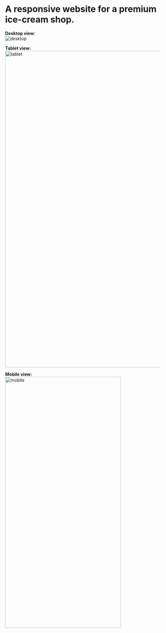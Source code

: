 # A responsive website for a premium ice-cream shop.

<b>Desktop view:</b>
<br>
<img src="https://github.com/txinz97/Coursera_HTML-CSS-and-Javascript-for-Web-Developers/blob/master/module2-solution/images/desktop.png?raw=true" alt="desktop">
<br>

<b>Tablet view: </b>
<br>
<img src="https://github.com/txinz97/Coursera_HTML-CSS-and-Javascript-for-Web-Developers/blob/master/module2-solution/images/tablet.png?raw=true" alt="tablet" width="768" height="1024">
<br>

<b>Mobile view: </b>
<br>
<img src="https://github.com/txinz97/Coursera_HTML-CSS-and-Javascript-for-Web-Developers/blob/master/module2-solution/images/mobile.png?raw=true" alt="mobile" width="375" height="812">

